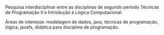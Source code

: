 Pesquisa interdisciplinar entre as disciplinas de segundo período Técnicas de Programação II e Introdução à Lógica Computacional.

Áreas de interesse: modelagem de dados, java, técnicas de programação, lógica, javafx, didática para disciplina de programação.
